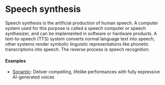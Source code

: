 # Speech synthesis

Speech synthesis is the artificial production of human speech. A computer system used for this purpose is called a speech computer or speech synthesizer, and can be implemented in software or hardware products. A text-to-speech (TTS) system converts normal language text into speech; other systems render symbolic linguistic representations like phonetic transcriptions into speech. The reverse process is speech recognition.

#### Examples
- [Sonantic](https://www.sonantic.io): Deliver compelling, lifelike performances with fully expressive AI-generated voices
